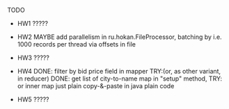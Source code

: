 TODO
 - HW1
    ?????

 - HW2
    MAYBE add parallelism in ru.hokan.FileProcessor, batching by i.e. 1000 records per thread via offsets in file

 - HW3
    ?????

 - HW4
    DONE: filter by bid price field in mapper
     TRY:(or, as other variant, in reducer)
    DONE: get list of city-to-name map in "setup" method,
     TRY: or inner map just plain copy-&-paste in java plain code

 - HW5
    ?????